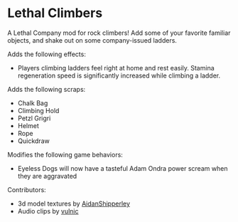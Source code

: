 # Lethal Climbers

A Lethal Company mod for rock climbers! Add some of your favorite familiar objects, and shake out on some company-issued ladders.

Adds the following effects:
- Players climbing ladders feel right at home and rest easily. Stamina regeneration speed is significantly increased while climbing a ladder.

Adds the following scraps:
- Chalk Bag
- Climbing Hold
- Petzl Grigri
- Helmet
- Rope
- Quickdraw

Modifies the following game behaviors:
- Eyeless Dogs will now have a tasteful Adam Ondra power scream when they are aggravated

Contributors:
- 3d model textures by [AidanShipperley](https://github.com/AidanShipperley)
- Audio clips by [vulnic](https://github.com/vulnic)
